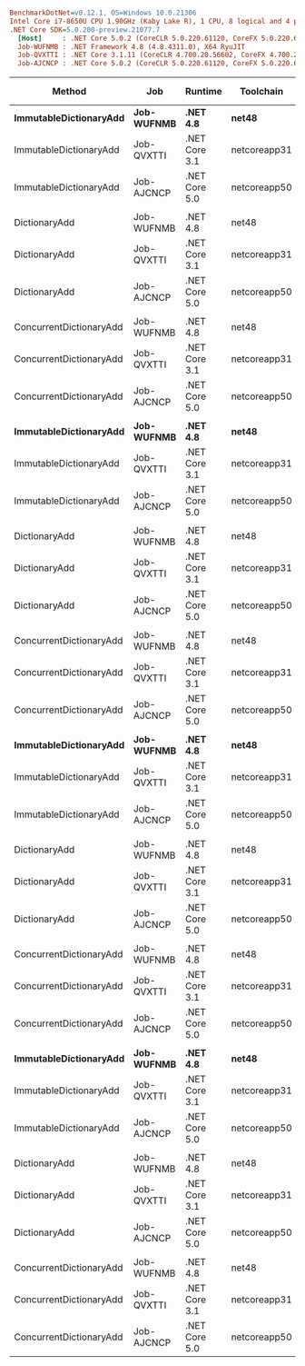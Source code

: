 ``` ini

BenchmarkDotNet=v0.12.1, OS=Windows 10.0.21306
Intel Core i7-8650U CPU 1.90GHz (Kaby Lake R), 1 CPU, 8 logical and 4 physical cores
.NET Core SDK=5.0.200-preview.21077.7
  [Host]     : .NET Core 5.0.2 (CoreCLR 5.0.220.61120, CoreFX 5.0.220.61120), X64 RyuJIT
  Job-WUFNMB : .NET Framework 4.8 (4.8.4311.0), X64 RyuJIT
  Job-QVXTTI : .NET Core 3.1.11 (CoreCLR 4.700.20.56602, CoreFX 4.700.20.56604), X64 RyuJIT
  Job-AJCNCP : .NET Core 5.0.2 (CoreCLR 5.0.220.61120, CoreFX 5.0.220.61120), X64 RyuJIT


```
|                  Method |        Job |       Runtime |    Toolchain | test |         Mean |       Error |       StdDev | Ratio | RatioSD |   Gen 0 | Gen 1 | Gen 2 | Allocated |
|------------------------ |----------- |-------------- |------------- |----- |-------------:|------------:|-------------:|------:|--------:|--------:|------:|------:|----------:|
|  **ImmutableDictionaryAdd** | **Job-WUFNMB** |      **.NET 4.8** |        **net48** |   **16** |  **19,672.1 ns** | **1,220.10 ns** |  **3,597.49 ns** |  **2.46** |    **0.44** |  **1.0681** |     **-** |     **-** |    **4558 B** |
|  ImmutableDictionaryAdd | Job-QVXTTI | .NET Core 3.1 | netcoreapp31 |   16 |  11,009.6 ns |   214.83 ns |    229.87 ns |  1.45 |    0.06 |  1.0529 |     - |     - |    4416 B |
|  ImmutableDictionaryAdd | Job-AJCNCP | .NET Core 5.0 | netcoreapp50 |   16 |   7,575.0 ns |   151.11 ns |    244.02 ns |  1.00 |    0.00 |  1.0376 |     - |     - |    4352 B |
|                         |            |               |              |      |              |             |              |       |         |         |       |       |           |
|           DictionaryAdd | Job-WUFNMB |      .NET 4.8 |        net48 |   16 |  15,532.0 ns |   758.45 ns |  2,151.59 ns |  1.88 |    0.24 |  1.5869 |     - |     - |    6780 B |
|           DictionaryAdd | Job-QVXTTI | .NET Core 3.1 | netcoreapp31 |   16 |  12,724.0 ns |   252.71 ns |    248.19 ns |  1.45 |    0.06 |  1.5717 |     - |     - |    6632 B |
|           DictionaryAdd | Job-AJCNCP | .NET Core 5.0 | netcoreapp50 |   16 |   8,803.9 ns |   172.32 ns |    263.16 ns |  1.00 |    0.00 |  1.6022 |     - |     - |    6760 B |
|                         |            |               |              |      |              |             |              |       |         |         |       |       |           |
| ConcurrentDictionaryAdd | Job-WUFNMB |      .NET 4.8 |        net48 |   16 |  99,583.5 ns | 1,976.56 ns |  5,639.24 ns |  2.59 |    0.23 |  7.5684 |     - |     - |   31822 B |
| ConcurrentDictionaryAdd | Job-QVXTTI | .NET Core 3.1 | netcoreapp31 |   16 |  87,947.7 ns | 1,731.62 ns |  2,986.96 ns |  2.27 |    0.18 |  6.2256 |     - |     - |   26416 B |
| ConcurrentDictionaryAdd | Job-AJCNCP | .NET Core 5.0 | netcoreapp50 |   16 |  38,593.7 ns |   769.23 ns |  2,053.23 ns |  1.00 |    0.00 |  6.3477 |     - |     - |   26784 B |
|                         |            |               |              |      |              |             |              |       |         |         |       |       |           |
|  **ImmutableDictionaryAdd** | **Job-WUFNMB** |      **.NET 4.8** |        **net48** |   **32** |  **28,124.9 ns** |   **541.82 ns** |    **905.27 ns** |  **1.50** |    **0.07** |  **2.5940** |     **-** |     **-** |   **10976 B** |
|  ImmutableDictionaryAdd | Job-QVXTTI | .NET Core 3.1 | netcoreapp31 |   32 |  27,664.1 ns |   544.63 ns |    582.75 ns |  1.48 |    0.04 |  2.6550 |     - |     - |   11200 B |
|  ImmutableDictionaryAdd | Job-AJCNCP | .NET Core 5.0 | netcoreapp50 |   32 |  18,706.0 ns |   356.22 ns |    381.15 ns |  1.00 |    0.00 |  2.5635 |     - |     - |   10816 B |
|                         |            |               |              |      |              |             |              |       |         |         |       |       |           |
|           DictionaryAdd | Job-WUFNMB |      .NET 4.8 |        net48 |   32 |  44,745.1 ns |   893.03 ns |  2,223.94 ns |  1.36 |    0.09 |  5.0659 |     - |     - |   21255 B |
|           DictionaryAdd | Job-QVXTTI | .NET Core 3.1 | netcoreapp31 |   32 |  46,577.7 ns |   906.51 ns |    890.32 ns |  1.40 |    0.06 |  5.0049 |     - |     - |   20937 B |
|           DictionaryAdd | Job-AJCNCP | .NET Core 5.0 | netcoreapp50 |   32 |  32,960.8 ns |   657.42 ns |  1,218.57 ns |  1.00 |    0.00 |  5.0659 |     - |     - |   21192 B |
|                         |            |               |              |      |              |             |              |       |         |         |       |       |           |
| ConcurrentDictionaryAdd | Job-WUFNMB |      .NET 4.8 |        net48 |   32 | 256,922.0 ns | 5,082.12 ns | 12,370.59 ns |  1.88 |    0.12 | 20.0195 |     - |     - |   85502 B |
| ConcurrentDictionaryAdd | Job-QVXTTI | .NET Core 3.1 | netcoreapp31 |   32 | 229,702.5 ns | 4,469.65 ns |  4,968.00 ns |  1.67 |    0.09 | 20.0195 |     - |     - |   84000 B |
| ConcurrentDictionaryAdd | Job-AJCNCP | .NET Core 5.0 | netcoreapp50 |   32 | 136,288.7 ns | 2,495.79 ns |  6,661.77 ns |  1.00 |    0.00 | 20.9961 |     - |     - |   88304 B |
|                         |            |               |              |      |              |             |              |       |         |         |       |       |           |
|  **ImmutableDictionaryAdd** | **Job-WUFNMB** |      **.NET 4.8** |        **net48** |    **4** |   **1,872.3 ns** |    **37.50 ns** |     **82.32 ns** |  **1.42** |    **0.08** |  **0.1602** |     **-** |     **-** |     **674 B** |
|  ImmutableDictionaryAdd | Job-QVXTTI | .NET Core 3.1 | netcoreapp31 |    4 |   1,698.4 ns |    33.63 ns |     68.70 ns |  1.28 |    0.07 |  0.1602 |     - |     - |     672 B |
|  ImmutableDictionaryAdd | Job-AJCNCP | .NET Core 5.0 | netcoreapp50 |    4 |   1,319.1 ns |    25.87 ns |     37.10 ns |  1.00 |    0.00 |  0.1755 |     - |     - |     736 B |
|                         |            |               |              |      |              |             |              |       |         |         |       |       |           |
|           DictionaryAdd | Job-WUFNMB |      .NET 4.8 |        net48 |    4 |   1,002.5 ns |    20.39 ns |     58.18 ns |  1.02 |    0.06 |  0.2327 |     - |     - |     979 B |
|           DictionaryAdd | Job-QVXTTI | .NET Core 3.1 | netcoreapp31 |    4 |   1,136.0 ns |    22.55 ns |     18.83 ns |  1.16 |    0.04 |  0.2251 |     - |     - |     944 B |
|           DictionaryAdd | Job-AJCNCP | .NET Core 5.0 | netcoreapp50 |    4 |     980.4 ns |    19.43 ns |     38.79 ns |  1.00 |    0.00 |  0.2327 |     - |     - |     976 B |
|                         |            |               |              |      |              |             |              |       |         |         |       |       |           |
| ConcurrentDictionaryAdd | Job-WUFNMB |      .NET 4.8 |        net48 |    4 |  15,778.6 ns |   311.01 ns |    649.19 ns |  4.23 |    0.30 |  0.6714 |     - |     - |    2889 B |
| ConcurrentDictionaryAdd | Job-QVXTTI | .NET Core 3.1 | netcoreapp31 |    4 |  16,357.3 ns |   319.95 ns |    314.23 ns |  4.27 |    0.18 |  0.8240 |     - |     - |    3504 B |
| ConcurrentDictionaryAdd | Job-AJCNCP | .NET Core 5.0 | netcoreapp50 |    4 |   3,744.6 ns |    72.89 ns |    193.29 ns |  1.00 |    0.00 |  0.7553 |     - |     - |    3176 B |
|                         |            |               |              |      |              |             |              |       |         |         |       |       |           |
|  **ImmutableDictionaryAdd** | **Job-WUFNMB** |      **.NET 4.8** |        **net48** |    **8** |   **4,936.0 ns** |    **96.96 ns** |    **202.40 ns** |  **1.49** |    **0.09** |  **0.4425** |     **-** |     **-** |    **1862 B** |
|  ImmutableDictionaryAdd | Job-QVXTTI | .NET Core 3.1 | netcoreapp31 |    8 |   4,723.4 ns |    86.19 ns |    146.36 ns |  1.43 |    0.10 |  0.4425 |     - |     - |    1856 B |
|  ImmutableDictionaryAdd | Job-AJCNCP | .NET Core 5.0 | netcoreapp50 |    8 |   3,324.8 ns |    62.83 ns |    135.25 ns |  1.00 |    0.00 |  0.4425 |     - |     - |    1856 B |
|                         |            |               |              |      |              |             |              |       |         |         |       |       |           |
|           DictionaryAdd | Job-WUFNMB |      .NET 4.8 |        net48 |    8 |   3,421.1 ns |    68.50 ns |    145.99 ns |  1.22 |    0.10 |  0.5722 |     - |     - |    2407 B |
|           DictionaryAdd | Job-QVXTTI | .NET Core 3.1 | netcoreapp31 |    8 |   3,420.6 ns |    65.49 ns |     61.26 ns |  1.18 |    0.05 |  0.5569 |     - |     - |    2336 B |
|           DictionaryAdd | Job-AJCNCP | .NET Core 5.0 | netcoreapp50 |    8 |   2,825.0 ns |    61.06 ns |    172.23 ns |  1.00 |    0.00 |  0.5722 |     - |     - |    2400 B |
|                         |            |               |              |      |              |             |              |       |         |         |       |       |           |
| ConcurrentDictionaryAdd | Job-WUFNMB |      .NET 4.8 |        net48 |    8 |  39,818.1 ns |   786.94 ns |  1,959.75 ns |  4.38 |    0.33 |  2.6245 |     - |     - |   11081 B |
| ConcurrentDictionaryAdd | Job-QVXTTI | .NET Core 3.1 | netcoreapp31 |    8 |  35,583.4 ns |   693.52 ns |  1,352.65 ns |  3.91 |    0.18 |  2.1362 |     - |     - |    9104 B |
| ConcurrentDictionaryAdd | Job-AJCNCP | .NET Core 5.0 | netcoreapp50 |    8 |   9,103.5 ns |   181.21 ns |    357.70 ns |  1.00 |    0.00 |  1.6327 |     - |     - |    6856 B |
